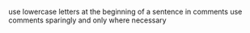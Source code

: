 use lowercase letters at the beginning of a sentence in comments
use comments sparingly and only where necessary
